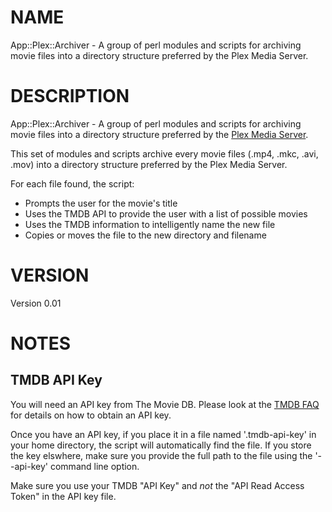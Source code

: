 <!-- markdownlint-disable MD025 -->

# NAME

App::Plex::Archiver - A group of perl modules and scripts for archiving movie files into a directory structure preferred by the Plex Media Server.

# DESCRIPTION

App::Plex::Archiver - A group of perl modules and scripts for archiving movie files into a directory structure preferred by the [Plex Media Server](https://support.plex.tv/articles/naming-and-organizing-your-movie-media-files/).

This set of modules and scripts archive every movie files (.mp4, .mkc, .avi, .mov) into a directory structure preferred by the Plex Media Server.

For each file found, the script:

+ Prompts the user for the movie's title
+ Uses the TMDB API to provide the user with a list of possible movies
+ Uses the TMDB information to intelligently name the new file
+ Copies or moves the file to the new directory and filename

# VERSION

Version 0.01

# NOTES

## TMDB API Key

You will need an API key from  The Movie DB. Please look at the [TMDB FAQ](https://developer.themoviedb.org/docs/faq) for
details on how to obtain an API key.

Once you have an API key, if you place it in a file named '.tmdb-api-key' in your home directory, the script will
automatically find the file. If you store the key elswhere, make sure you provide the full path to the file using
the '--api-key' command line option.

Make sure you use your TMDB "API Key" and *not* the "API Read Access Token" in the API key file.
